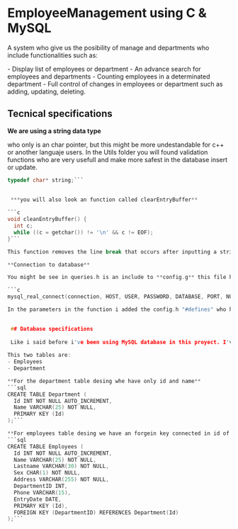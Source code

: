 # EmployeeManagement using C & MySQL

<p>
	A system who give us the posibility of manage and departments who include functionalities such as: 
</p>
- Display list of employees or department
- An advance search for employees and departments
- Counting employees in a determinated department
- Full control of changes in employees or department such as adding, updating, deleting.

## Tecnical specifications

**We are using a string data type**

<p>  who only is an char pointer, but this might be more undestandable for c++ or another languaje users. In the Utils folder you will found validation functions who are very usefull and make more safest in the database insert or update.</p>

  ```c
typedef char* string;```

   
   ***you will also look an function called clearEntryBuffer**
   
  ```c
  void cleanEntryBuffer() {
    int c;
    while ((c = getchar()) != '\n' && c != EOF);
  }```

This function removes the line break that occurs after inputting a string. This is necessary because when the system reads an integer or another data type, it leaves a newline character in the input buffer. This newline character can interfere with subsequent string inputs, preventing them from being read correctly.

**Connection to database**

You might be see in queries.h is an include to **config.g** this file have the mySQL credentials such as password, port, database name, etc.

```c
mysql_real_connect(connection, HOST, USER, PASSWORD, DATABASE, PORT, NULL, 0) == NULL)```

In the parameters in the function i added the config.h "#defines" who have all the credentials. You should create an config.h file and make your own defines with you credentials.

   
   ## Database specifications
   
   Like i said before i've been using MySQL database in this proyect. I've using two tables who you should create to use this repository. 
   
  This two tables are:
  - Employees
  - Department
  
  **For the department table desing whe have only id and name**
  ```sql
  CREATE TABLE Department (
    Id INT NOT NULL AUTO_INCREMENT,
    Name VARCHAR(25) NOT NULL,
    PRIMARY KEY (Id)
);```
  
  **For employees table desing we have an forgein key connected in id of department**
  ```sql
CREATE TABLE Employees (
    Id INT NOT NULL AUTO_INCREMENT,
    Name VARCHAR(25) NOT NULL,
    Lastname VARCHAR(30) NOT NULL,
    Sex CHAR(1) NOT NULL,
    Address VARCHAR(255) NOT NULL,
    DepartmentID INT,
    Phone VARCHAR(15),
    EntryDate DATE,
    PRIMARY KEY (Id),
    FOREIGN KEY (DepartmentID) REFERENCES Department(Id)
);```
 